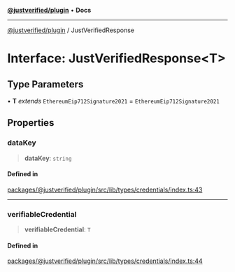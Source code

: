 [**@justverified/plugin**](../README.md) • **Docs**

***

[@justverified/plugin](../globals.md) / JustVerifiedResponse

# Interface: JustVerifiedResponse\<T\>

## Type Parameters

• **T** *extends* `EthereumEip712Signature2021` = `EthereumEip712Signature2021`

## Properties

### dataKey

> **dataKey**: `string`

#### Defined in

[packages/@justverified/plugin/src/lib/types/credentials/index.ts:43](https://github.com/JustaName-id/JustaName-sdk/blob/dc845c10af242e3ca87d95ef392516ac0bfa8b95/packages/@justverified/plugin/src/lib/types/credentials/index.ts#L43)

***

### verifiableCredential

> **verifiableCredential**: `T`

#### Defined in

[packages/@justverified/plugin/src/lib/types/credentials/index.ts:44](https://github.com/JustaName-id/JustaName-sdk/blob/dc845c10af242e3ca87d95ef392516ac0bfa8b95/packages/@justverified/plugin/src/lib/types/credentials/index.ts#L44)
